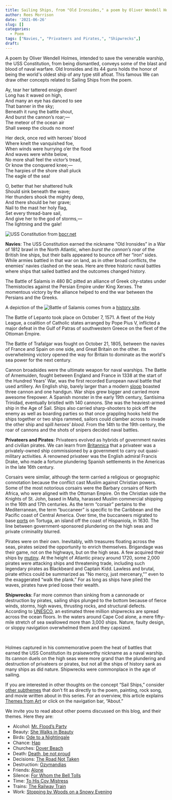 ```yaml
---
title: Sailing Ships, from "Old Ironsides," a poem by Oliver Wendell Holmes
author: Rees Morrison
date: '2021-06-26'
slug: []
categories:
  - Poem
tags: ["Navies,", "Privateers and Pirates,", "Shipwrecks",]
draft: 
---
```


A poem by Oliver Wendell Holmes, intended to save the venerable warship, the USS Constitution, from being dismantled, conveys some of the blast and blood of naval warfare. Old Ironsides and its 44 guns holds the honor of being the world's oldest ship of any type still afloat.  This famous We can draw other concepts related to Sailing Ships from the poem.

<!--more-->

Ay, tear her tattered ensign down!  
   Long has it waved on high,  
And many an eye has danced to see  
   That banner in the sky;  
Beneath it rung the battle shout,  
   And burst the cannon’s roar;—  
The meteor of the ocean air  
   Shall sweep the clouds no more!  

Her deck, once red with heroes’ blood  
   Where knelt the vanquished foe,  
When winds were hurrying o’er the flood  
   And waves were white below,  
No more shall feel the victor’s tread,  
   Or know the conquered knee;—  
The harpies of the shore shall pluck  
   The eagle of the sea!  

O, better that her shattered hulk  
   Should sink beneath the wave;  
Her thunders shook the mighty deep,  
   And there should be her grave;  
Nail to the mast her holy flag,  
   Set every thread-bare sail,  
And give her to the god of storms,—  
   The lightning and the gale!  


![USS Constitution](/media/SailsIronsides.jpg) from [bpcr.net](http://www.bpcr.net/documents/Miscellaneous/Restoring_Old_Ironsides.htm)

**Navies**:   The USS Constitution earned the nickname “Old Ironsides” in a War of 1812 brawl in the North Atlantic, when *burst the cannon’s roar* of the British line ships, but their balls appeared to bounce off her “iron” sides.  While armies battled in that war on land, as in other broad conflicts, the enemies’ navies clashed on the seas.  Here are three historic naval battles where ships that sailed battled and the outcomes changed history. 

The Battle of Salamis in 480 BC pitted an alliance of Greek city-states under Themistocles against the Persian Empire under King Xerxes.  The momentous victory by the alliance helped to end the war between the Persians and the Greeks.

A depiction of the ![Battle of Salamis](/media/SailsSalamis.jpg) comes from a [history site](https://medium.com/lessons-from-history/battle-of-salamis-that-ended-the-xerxes-ambitions-in-greece-797d6449a1cf). 

The Battle of Lepanto took place on October 7, 1571.  A fleet of the Holy League, a coalition of Catholic states arranged by Pope Pius V, inflicted a major defeat in the Gulf of Patras of southwestern Greece on the fleet of the Ottoman Empire.

The Battle of Trafalgar was fought on October 21, 1805, between the navies of France and Spain on one side, and Great Britain on the other.  Its overwhelming victory opened the way for Britain to dominate as the world's sea power for the next century. 

Cannon broadsides were the ultimate weapon for naval warships.  The Battle of Arnemuiden, fought between England and France in 1338 at the start of the Hundred Years' War, was the first recorded European naval battle that used artillery. An English ship, barely larger than a modern [sloop](https://themesfromart.com/post/2021-06-27-sailingships-from-sloop-john-b-a-rock-song-by-the-beach-boys/sailingshipsjohnb/) boasted three cannon and one handgun.  War ships grew bigger and carried more awesome firepower.  A Spanish monster in the early 19th century, Santísima Trinidad, eventually bristled with 140 cannons. She was the heaviest-armed ship in the Age of Sail.  Ships also carried sharp-shooters to pick off the enemy as well as boarding parties so that once grappling hooks held the ships together or two ships rammed, sailors could clamber across to invade the other ship and spill *heroes’ blood*.  From the 14th to the 19th century, the roar of cannons and the shots of snipers decided naval battles.

**Privateers and Pirates**:  Privateers evolved as hybrids of government navies and civilian pirates.   We can learn from [Britannica](https://www.britannica.com/story/pirates-privateers-corsairs-buccaneers-whats-the-difference) that a privateer was a privately-owned ship commissioned by a government to carry out quasi-military activities.  A renowned privateer was the English admiral Francis Drake, who made a fortune plundering Spanish settlements in the Americas in the late 16th century.  

Corsairs were similar, although the term carried a religious or geographic connotation because the conflict cast Muslim against Christian powers.  Some of the most notorious corsairs were the Barbary corsairs of North Africa, who were aligned with the Ottoman Empire.  On the Christian side the Knights of St. John, based in Malta, harassed Muslim commercial shipping in the 16th and 17th centuries.  As the term “corsair” pertains to the Mediterranean, the term “buccaneer” is specific to the Caribbean and the Pacific coast of Central America.  Over time, the buccaneers migrated to base [ports](https://themesfromart.com/post/2021-06-26-sailing-ships-harbour-at-honfleur-a-painting-by-georges-seurat/sailinghonfleur/) on Tortuga, an island off the coast of Hispaniola, in 1630.   The line between government-sponsored plundering on the high seas and private criminality blurred.  

Pirates were on their own.  Inevitably, with treasures floating across the seas, pirates seized the opportunity to enrich themselves.  Brigandage was their game, not on the highways, but on the high seas.  A few acquired their ships by [mutiny](https://themesfromart.com/post/2021-06-26-sailing-ships-mutiny-on-the-bounty-a-movie-with/sailingshipsmutiny/).  At the height of Atlantic piracy around 1720, some 2,000 pirates were attacking ships and threatening trade, including such legendary pirates as Blackbeard and Captain Kidd.  Lawless and brutal, pirate ethics could be summarized as "No mercy, just mercenary,"" even to the exaggerated “walk the plank.”  For as long as ships have plied the waves, pirates have pried loose their wealth.

**Shipwrecks**: Far more common than sinking from a cannonade or destruction by pirates, sailing ships plunged to the bottom because of fierce winds, storms, high waves, thrusting rocks, and structural defects.  According to [UNESCO](http://www.unesco.org/new/en/culture/themes/underwater-cultural-heritage/underwater-cultural-heritage/wrecks/), an estimated three million shipwrecks are spread across the ocean floors.   In the waters around Cape Cod alone, a mere fifty-mile stretch of sea swallowed more than 3,000 ships.  Nature, faulty design, or sloppy navigation overwhelmed them and they capsized.

&nbsp;

Holmes captured in his commemorative poem the heat of battles that earned the USS Constitution its praiseworthy nickname as a naval warship.  Its cannon duels on the high seas were more grand than the plundering and destruction of privateers or pirates, but not all the ships of history sank as many ships as did nature.  Shipwrecks were commonplace in the age of sailing.

If you are interested in other thoughts on the concept “Sail Ships,” consider [other subthemes](Add) that don’t fit as directly to the poem, painting, rock song, and movie written about in this series.  For an overview, this article explains [Themes from Art](http://bit.ly/3sRXopI) or click on the navigation bar, “About.”

We invite you to read about other poems discussed on this blog, and their themes.  Here they are: 

* Alcohol: [Mr. Flood’s Party](https://themesfromart.com/post/2021-01-24-alcohol-flood-frost/alcohol/)
* Beauty: [She Walks in Beauty](https://themesfromart.com/post/2021-04-21-beauty-she-walks-in-beauty-a-poem-by-lord-byron/beautybyron/)
* Birds: [Ode to a Nightingale](https://themesfromart.com/post/2021-06-14-birds-ode-to-a-nightingale-a-poem-by-john-keats/birdskeats/)
* Chance: [Hap](https://themesfromart.com/post/2021-03-14-chancehap/chancehap/)
* Churches: [Dover Beach](https://themesfromart.com/post/2021-05-21-churches-from-dover-beach-a-poem-by-matthew-arnold/churchesarnold/)
* Death: [Death, be not proud](https://themesfromart.com/post/2021-05-03-death-from-death-be-not-proud-a-poem-by-john-donne/deathdonne/)
* Decisions: [The Road Not Taken](https://themesfromart.com/post/2021-02-08-decisions-from-the-road-not-taken-a-poem-by-robert-frost/decisionsroadfrost/)
* Destruction: [Ozymandias](https://themesfromart.com/post/2021-02-18-destruction-ozymandias-a-poem-by-percy-bysshe-shelley/destructoz/)
* Friends: [Alone](https://themesfromart.com/post/2021-06-20-friends-alone-a-poem-by-maya-angelou/friendsalone/)
* Silence: [For Whom the Bell Tolls](https://themesfromart.com/post/2021-04-08-silencedonne/silencedonne/)
* Time: [To His Coy Mistress](https://themesfromart.com/post/2021-03-08-time-to-his-coy-mistress-by-andrew-marvell/timecoy/)
* Trains: [The Railway Train](https://themesfromart.com/post/2021-05-10-trains-from-the-railway-train-a-poem-by-emily-dickineson/trainsdickinson/)   
* Work: [Stopping by Woods on a Snowy Evening](https://themesfromart.com/post/2021-02-26-worksnowy/worksnowy/)
